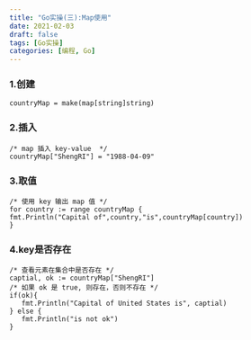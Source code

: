 ```yaml
---
title: "Go实操(三):Map使用"
date: 2021-02-03
draft: false
tags: [Go实操]
categories: [编程, Go]
---
```


### 1.创建
```
countryMap = make(map[string]string)
```

### 2.插入

```
/* map 插入 key-value  */
countryMap["ShengRI"] = "1988-04-09"
```

### 3.取值
```
/* 使用 key 输出 map 值 */
for country := range countryMap {
fmt.Println("Capital of",country,"is",countryMap[country])
}

```

### 4.key是否存在
```
/* 查看元素在集合中是否存在 */
captial, ok := countryMap["ShengRI"]
/* 如果 ok 是 true, 则存在，否则不存在 */
if(ok){
   fmt.Println("Capital of United States is", captial)
} else {
   fmt.Println("is not ok")
}
```